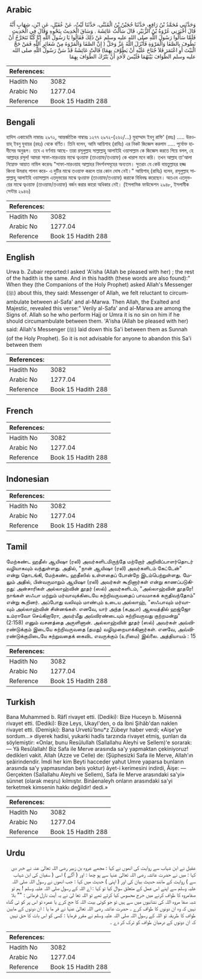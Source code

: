 ## Arabic


<div dir="rtl" lang="ar" style={{fontSize:'larger',backgroundColor:'#f8f9fa',padding:20}}>
وَحَدَّثَنِي مُحَمَّدُ بْنُ رَافِعٍ، حَدَّثَنَا حُجَيْنُ بْنُ الْمُثَنَّى، حَدَّثَنَا لَيْثٌ، عَنْ عُقَيْلٍ، عَنِ ابْنِ، شِهَابٍ أَنَّهُ قَالَ أَخْبَرَنِي عُرْوَةُ بْنُ الزُّبَيْرِ، قَالَ سَأَلْتُ عَائِشَةَ ‏.‏ وَسَاقَ الْحَدِيثَ بِنَحْوِهِ وَقَالَ فِي الْحَدِيثِ فَلَمَّا سَأَلُوا رَسُولَ اللَّهِ صلى الله عليه وسلم عَنْ ذَلِكَ فَقَالُوا يَا رَسُولَ اللَّهِ إِنَّا كُنَّا نَتَحَرَّجُ أَنْ نَطُوفَ بِالصَّفَا وَالْمَرْوَةِ فَأَنْزَلَ اللَّهُ عَزَّ وَجَلَّ ‏(‏ إِنَّ الصَّفَا وَالْمَرْوَةَ مِنْ شَعَائِرِ اللَّهِ فَمَنْ حَجَّ الْبَيْتَ أَوِ اعْتَمَرَ فَلاَ جُنَاحَ عَلَيْهِ أَنْ يَطَّوَّفَ بِهِمَا‏)‏ قَالَتْ عَائِشَةُ قَدْ سَنَّ رَسُولُ اللَّهِ صلى الله عليه وسلم الطَّوَافَ بَيْنَهُمَا فَلَيْسَ لأَحَدٍ أَنْ يَتْرُكَ الطَّوَافَ بِهِمَا
</div>
<div style={{backgroundColor:'#f8f9fa',padding:20, marginBottom: 10}}><table> <thead> <tr> <th>References:</th> <th></th> </tr> </thead> <tbody><tr><td>Hadith No</td><td>3082</td></tr><tr><td>Arabic No</td><td>1277.04</td></tr><tr><td>Reference</td><td>Book 15 Hadith 288</td></tr></tbody></table></div>

## Bengali


<div dir="ltr" lang="bn" style={{fontSize:'larger',backgroundColor:'#f8f9fa',padding:20}}>
হাদিস একাডেমি নাম্বারঃ ২৯৭২, আন্তর্জাতিক নাম্বারঃ ১২৭৭ ২৯৭২-(২৬২/...) মুহাম্মাদ ইবনু রাফি' (রহঃ) ..... উরওয়াহ্ ইবনু যুবায়র (রহঃ) থেকে বর্ণিত। তিনি বলেন, আমি আয়িশাহ (রাযিঃ) এর নিকট জিজ্ঞেস করলাম ..... পূর্বোক্ত হাদীসের অনুরূপ। তবে এ বর্ণনায় আছে- তারা রসূলুল্লাহ সাল্লাল্লাহু আলাইহি ওয়াসাল্লাম কে জিজ্ঞেস করতে গিয়ে বলল, হে আল্লাহর রসূল! আমরা সাফা-মারওয়ার মাঝে ত্বওয়াফ (তাওয়াফ/তওয়াফ) কে খারাপ মনে করি। তখন আল্লাহ তা'আলা নিম্নোক্ত আয়াত নাযিল করেনঃ "সাফা-মারওয়াহ আল্লাহর নিদর্শনসমূহের অন্যতম। সুতরাং যে কেউ বায়তুল্লাহর হজ্জ কিংবা উমরাহ পালন করে- এ দুটির মাঝে তওয়াফ করলে তার কোন দোষ নেই।" আয়িশাহ্ (রাযিঃ) বলেন, রসূলুল্লাহ সাল্লাল্লাহু আলাইহি ওয়াসাল্লাম এতদুভয়ের মাঝে ত্বওয়াফ (তাওয়াফ/তওয়াফ) করাকে বিধিবদ্ধ করেছেন। অতএব এতদুভয়ের মাঝে ত্বওয়াফ (তাওয়াফ/তওয়াফ) বর্জন করার কারো অধিকার নেই। (ইসলামিক ফাউন্ডেশন ২৯৪৮, ইসলামীক সেন্টার ২৯৪৬)
</div>
<div style={{backgroundColor:'#f8f9fa',padding:20, marginBottom: 10}}><table> <thead> <tr> <th>References:</th> <th></th> </tr> </thead> <tbody><tr><td>Hadith No</td><td>3082</td></tr><tr><td>Arabic No</td><td>1277.04</td></tr><tr><td>Reference</td><td>Book 15 Hadith 288</td></tr></tbody></table></div>

## English


<div dir="ltr" lang="en" style={{fontSize:'larger',backgroundColor:'#f8f9fa',padding:20}}>
Urwa b. Zubair reported:I asked 'A'isha (Allah be pleased with her) ; the rest of the hadith is the same. And in this hadith (these words are also found):" When they (the Companions of the Holy Prophet) asked Allah's Messenger (ﷺ) about this, they said: Messenger of Allah, we felt reluctant to circumambulate between al-Safa' and al-Marwa. Then Allah, the Exalted and Majestic, revealed this verse:" Verily al-Safa' and al-Marwa are among the Signs of. Allah so he who perform Hajj or Umra it is no sin on him if he should circumambulate between them. 'A'isha (Allah be pleased with her) said: Allah's Messenger (ﷺ) laid down this Sa'i between them as Sunnah (of the Holy Prophet). So it is not advisable for anyone to abandon this Sa'i between them
</div>
<div style={{backgroundColor:'#f8f9fa',padding:20, marginBottom: 10}}><table> <thead> <tr> <th>References:</th> <th></th> </tr> </thead> <tbody><tr><td>Hadith No</td><td>3082</td></tr><tr><td>Arabic No</td><td>1277.04</td></tr><tr><td>Reference</td><td>Book 15 Hadith 288</td></tr></tbody></table></div>

## French


<div dir="ltr" lang="fr" style={{fontSize:'larger',backgroundColor:'#f8f9fa',padding:20}}>

</div>
<div style={{backgroundColor:'#f8f9fa',padding:20, marginBottom: 10}}><table> <thead> <tr> <th>References:</th> <th></th> </tr> </thead> <tbody><tr><td>Hadith No</td><td>3082</td></tr><tr><td>Arabic No</td><td>1277.04</td></tr><tr><td>Reference</td><td>Book 15 Hadith 288</td></tr></tbody></table></div>

## Indonesian


<div dir="ltr" lang="id" style={{fontSize:'larger',backgroundColor:'#f8f9fa',padding:20}}>

</div>
<div style={{backgroundColor:'#f8f9fa',padding:20, marginBottom: 10}}><table> <thead> <tr> <th>References:</th> <th></th> </tr> </thead> <tbody><tr><td>Hadith No</td><td>3082</td></tr><tr><td>Arabic No</td><td>1277.04</td></tr><tr><td>Reference</td><td>Book 15 Hadith 288</td></tr></tbody></table></div>

## Tamil


<div dir="ltr" lang="ta" style={{fontSize:'larger',backgroundColor:'#f8f9fa',padding:20}}>
மேற்கண்ட ஹதீஸ் ஆயிஷா (ரலி) அவர்களிடமிருந்தே மற்றோர் அறிவிப்பாளர்தொடர் வழியாகவும் வந்துள்ளது. அதில், "நான் ஆயிஷா (ரலி) அவர்களிடம் கேட்டேன்" என்று தொடங்கி, மேற்கண்ட ஹதீஸில் உள்ளதைப் போன்றே இடம்பெற்றுள்ளது. மேலும் அதில், பின்வருமாறும் ஆயிஷா (ரலி) அவர்கள் கூறினார்கள் என்று காணப்படுகிறது: அன்சாரிகள் அல்லாஹ்வின் தூதர் (ஸல்) அவர்களிடம், "அல்லாஹ்வின் தூதரே! நாங்கள் ஸஃபா மற்றும் மர்வாவுக்கிடையே சுற்றிவருவதைப் பாவமாகக் கருதிவந்தோம்" என்று கூறினர். அப்போது வலிவும் மாண்பும் உடைய அல்லாஹ், "ஸஃபாவும் மர்வாவும் அல்லாஹ்வின் சின்னங்கள். எனவே, யார் அந்த (கஅபா) ஆலயத்தில் ஹஜ்ஜோ உம்ராவோ செய்கிறாரோ, அவர்மீது அவ்விரண்டையும் சுற்றிவருவது குற்றமன்று" (2:158) எனும் வசனத்தை அருளினான். அல்லாஹ்வின் தூதர் (ஸல்) அவர்கள் அவ்விரண்டுக்கும் இடையே சுற்றிவருவதை (தமது) வழிமுறையாக்கினார்கள். எனவே, அவ்விரண்டுக்குமிடையே சுற்றுவதைக் கைவிட எவருக்கும் (உரிமை) இல்லை. அத்தியாயம் : 15
</div>
<div style={{backgroundColor:'#f8f9fa',padding:20, marginBottom: 10}}><table> <thead> <tr> <th>References:</th> <th></th> </tr> </thead> <tbody><tr><td>Hadith No</td><td>3082</td></tr><tr><td>Arabic No</td><td>1277.04</td></tr><tr><td>Reference</td><td>Book 15 Hadith 288</td></tr></tbody></table></div>

## Turkish


<div dir="ltr" lang="tr" style={{fontSize:'larger',backgroundColor:'#f8f9fa',padding:20}}>
Bana Muhammed b. Râfî rivayet etti. (Dediki): Bize Huceyn b. Müsennâ rivayet etti. (Dediki): Bize Leys, Ukayl'den, o da İbni Şihâb'dan naklen rivayet etti. (Demişki): Bana Urvetü'bnu*z Zübeyr haber verdi; «Aişe'ye sordum...» diyerek hadisi, yukarki hadîs tarzında rivayet etmiş, şunları da söylemiştir: «Onlar, bunu Resûlullah (Sallallahu Aleyhi ve Sellem)'e sorarak: — Yâ Resûlallah! Biz Safa ile Merve arasında sa'y yapmaktan çekiniyoruz! dedikleri vakit. Allah (Azze ve Celle) de: (Şüphesizki Safa ile Merve, Allah'ın şeâirindendir. İmdi her kim Beyti hacceder yahut Umre yaparsa bunların arasında sa'y yapmasından beis yoktur) âyet-i kerimesini indirdi, Âişe: — Gerçekten (Sallallahu Aleyhi ve Sellem), Safa ile Merve arasındaki sa'yi» sünnet (olarak meşru) kılmıştır. Binâenaleyh onların arasındaki sa'yi terketmek kimsenin hakkı değildir! dedi.»
</div>
<div style={{backgroundColor:'#f8f9fa',padding:20, marginBottom: 10}}><table> <thead> <tr> <th>References:</th> <th></th> </tr> </thead> <tbody><tr><td>Hadith No</td><td>3082</td></tr><tr><td>Arabic No</td><td>1277.04</td></tr><tr><td>Reference</td><td>Book 15 Hadith 288</td></tr></tbody></table></div>

## Urdu


<div dir="rtl" lang="ur" style={{fontSize:'larger',backgroundColor:'#f8f9fa',padding:20}}>
عقیل نے ابن شہاب سے روایت کی انھوں نے کہا : مجھے عروہ بن زبیر رضی اللہ تعالیٰ عنہ نے خبر دی کہا : میں نے حضرت عائشہ رضی اللہ تعالیٰ عنہا سے پو چھا : اور ( آگے ) اسی ( سفیان کی ابن شہاب سے ) روایت کے مانند حدیث بیان کی اور ( اپنی ) حدیث میں کہا : جب انھوں نے رسول اللہ صلی اللہ علیہ وسلم سے اپنے اس عمل کے متعلق سوال کیا تو کہا : اے اللہ کے رسول صلی اللہ علیہ وسلم ! ہم تو صفامروہ کا طواف کرنے میں حرج محسوس کیا کرتے تھے تو اللہ تعا لیٰ نے یہ آیت نازل فرمائی : "" بلا شبہ صفا مروہ اللہ کی نشانیوں میں سے ہیں تو جو کوئی بیت اللہ کا حج کرے یا عمرہ تو اس پر کو ئی گناہ نہیں کہ وہ ان دونوں کا طواف کرے ۔ حضرت عائشہ رضی اللہ تعالیٰ عنہا نے فر ما یا : ان دونوں کے مابین طواف کا طریقہ تو اللہ کے رسول اللہ صلی اللہ علیہ وسلم نے مقرر فرمایا : کسی کو اس بات کا حق نہیں کہ ان دونوں کے درمیان طواف کو ترک کر دے ۔
</div>
<div style={{backgroundColor:'#f8f9fa',padding:20, marginBottom: 10}}><table> <thead> <tr> <th>References:</th> <th></th> </tr> </thead> <tbody><tr><td>Hadith No</td><td>3082</td></tr><tr><td>Arabic No</td><td>1277.04</td></tr><tr><td>Reference</td><td>Book 15 Hadith 288</td></tr></tbody></table></div>